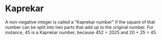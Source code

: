 # Kaprekar

A non-negative integer is called a "Kaprekar number" if the square of that number can be split into two parts that add up to the original number. For instance, 45 is a Kaprekar number, because 452 = 2025 and 20 + 25 = 45.
